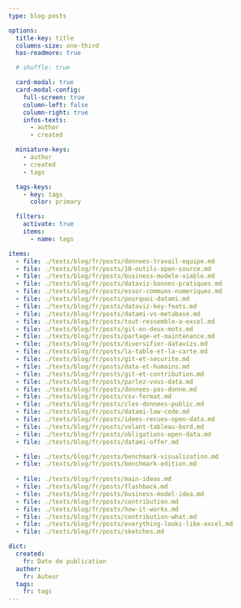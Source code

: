 ```yaml
---
type: blog-posts

options:
  title-key: title
  columns-size: one-third
  has-readmore: true

  # shuffle: true

  card-modal: true
  card-modal-config:
    full-screen: true
    column-left: false
    column-right: true
    infos-texts: 
      - author
      - created

  miniature-keys: 
    - author
    - created
    - tags

  tags-keys: 
    - key: tags
      color: primary

  filters: 
    activate: true
    items: 
      - name: tags

items:
  - file: ./texts/blog/fr/posts/donnees-travail-equipe.md
  - file: ./texts/blog/fr/posts/10-outils-open-source.md
  - file: ./texts/blog/fr/posts/business-modele-viable.md
  - file: ./texts/blog/fr/posts/dataviz-bonnes-pratiques.md
  - file: ./texts/blog/fr/posts/essor-communs-numeriques.md
  - file: ./texts/blog/fr/posts/pourquoi-datami.md
  - file: ./texts/blog/fr/posts/dataviz-key-feats.md
  - file: ./texts/blog/fr/posts/datami-vs-metabase.md
  - file: ./texts/blog/fr/posts/tout-ressemble-a-excel.md
  - file: ./texts/blog/fr/posts/git-en-deux-mots.md
  - file: ./texts/blog/fr/posts/partage-et-maintenance.md
  - file: ./texts/blog/fr/posts/diversifier-datavizs.md
  - file: ./texts/blog/fr/posts/la-table-et-la-carte.md
  - file: ./texts/blog/fr/posts/git-et-securite.md
  - file: ./texts/blog/fr/posts/data-et-humains.md
  - file: ./texts/blog/fr/posts/git-et-contribution.md
  - file: ./texts/blog/fr/posts/parlez-vous-data.md
  - file: ./texts/blog/fr/posts/donnees-pas-donne.md
  - file: ./texts/blog/fr/posts/csv-format.md
  - file: ./texts/blog/fr/posts/cles-donnees-public.md
  - file: ./texts/blog/fr/posts/datami-low-code.md
  - file: ./texts/blog/fr/posts/idees-recues-open-data.md
  - file: ./texts/blog/fr/posts/volant-tableau-bord.md
  - file: ./texts/blog/fr/posts/obligations-open-data.md
  - file: ./texts/blog/fr/posts/datami-offer.md

  - file: ./texts/blog/fr/posts/benchmark-visualisation.md
  - file: ./texts/blog/fr/posts/benchmark-edition.md
  
  - file: ./texts/blog/fr/posts/main-ideas.md
  - file: ./texts/blog/fr/posts/flashback.md
  - file: ./texts/blog/fr/posts/business-model-idea.md
  - file: ./texts/blog/fr/posts/contribution.md
  - file: ./texts/blog/fr/posts/how-it-works.md
  - file: ./texts/blog/fr/posts/contribution-what.md
  - file: ./texts/blog/fr/posts/everything-looks-like-excel.md
  - file: ./texts/blog/fr/posts/sketches.md

dict:
  created:
    fr: Date de publication
  author:
    fr: Auteur
  tags:
    fr: tags
---
```

